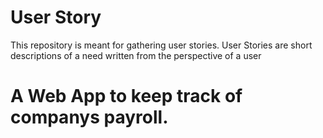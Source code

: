 # User Story 

This repository is meant for gathering user stories. User Stories are short descriptions of a need written from the perspective of a user


# A Web App to keep track of companys payroll.


